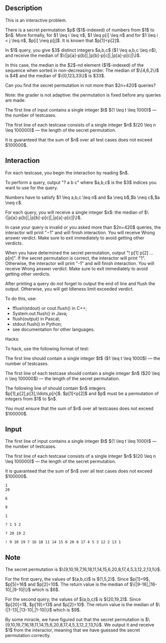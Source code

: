 ## Description

<div><p><span class="tex-font-style-bf">This is an interactive problem.</span></p><p>There is a secret permutation $p$ ($1$-indexed) of numbers from $1$ to $n$. More formally, for $1 \leq i \leq n$, $1 \leq p[i] \leq n$ and for $1 \leq i &lt; j \leq n$, $p[i] \neq p[j]$. <span class="tex-font-style-bf">It is known that $p[1]&lt;p[2]$</span>.</p><p>In $1$ query, you give $3$ <span class="tex-font-style-bf">distinct</span> integers $a,b,c$ ($1 \leq a,b,c \leq n$), and receive the <span class="tex-font-style-bf">median</span> of $\{|p[a]-p[b]|,|p[b]-p[c]|,|p[a]-p[c]|\}$.</p><p>In this case, the median is the $2$-nd element ($1$-indexed) of the sequence when sorted in non-decreasing order. The median of $\{4,6,2\}$ is $4$ and the median of $\{0,123,33\}$ is $33$.</p><p>Can you find the secret permutation in not more than $2n+420$ queries?</p><p><span class="tex-font-style-bf">Note: the grader is not adaptive:</span> the permutation is fixed before any queries are made.</p></div><div class="input-specification"><p>The first line of input contains a single integer $t$ $(1 \leq t \leq 1000)$ — the number of testcases.</p><p>The first line of each testcase consists of a single integer $n$ $(20 \leq n \leq 100000)$ — the length of the secret permutation.</p><p>It is guaranteed that the sum of $n$ over all test cases does not exceed $100000$.</p></div><div><h2>Interaction</h2><p>For each testcase, you begin the interaction by reading $n$.</p><p>To perform a query, output "<span class="tex-font-style-tt">? a b c</span>" where $a,b,c$ is the $3$ indices you want to use for the query.</p><p>Numbers have to satisfy $1 \leq a,b,c \leq n$ and $a \neq b$,$b \neq c$,$a \neq c$.</p><p>For each query, you will receive a single integer $x$: the <span class="tex-font-style-bf">median</span> of $\{|p[a]-p[b]|,|p[b]-p[c]|,|p[a]-p[c]|\}$.</p><p>In case your query is invalid or you asked more than $2n+420$ queries, the interactor will print "<span class="tex-font-style-tt">−1</span>" and will finish interaction. You will receive <span class="tex-font-style-bf">Wrong answer</span> verdict. Make sure to exit immediately to avoid getting other verdicts.</p><p>When you have determined the secret permutation, output "<span class="tex-font-style-tt">! p[1] p[2] ... p[n]</span>". If the secret permutation is correct, the interactor will print "<span class="tex-font-style-tt">1</span>". Otherwise, the interactor will print "<span class="tex-font-style-tt">-1</span>" and will finish interaction. You will receive <span class="tex-font-style-bf">Wrong answer</span> verdict. Make sure to exit immediately to avoid getting other verdicts.</p><p>After printing a query do not forget to output the end of line and flush the output. Otherwise, you will get <span class="tex-font-style-tt">Idleness limit exceeded</span> verdict.</p><p>To do this, use:</p><ul><li> <span class="tex-font-style-tt">fflush(stdout)</span> or <span class="tex-font-style-tt">cout.flush()</span> in C++;</li><li> <span class="tex-font-style-tt">System.out.flush()</span> in Java;</li><li> <span class="tex-font-style-tt">flush(output)</span> in Pascal;</li><li> <span class="tex-font-style-tt">stdout.flush()</span> in Python;</li><li> see documentation for other languages.</li></ul><p><span class="tex-font-style-bf">Hacks:</span></p><p>To hack, use the following format of test:</p><p> The first line should contain a single integer $t$ ($1 \leq t \leq 1000$) — the number of testcases.</p><p>The first line of each testcase should contain a single integer $n$ ($20 \leq n \leq 100000$) — the length of the secret permutation.</p><p>The following line of should contain $n$ integers $p[1],p[2],p[3],\ldots,p[n]$. $p[1]&lt;p[2]$ and $p$ must be a permutation of integers from $1$ to $n$.</p><p>You must ensure that the sum of $n$ over all testcases does not exceed $100000$.</p></div>

## Input

<p>The first line of input contains a single integer $t$ $(1 \leq t \leq 1000)$ — the number of testcases.</p><p>The first line of each testcase consists of a single integer $n$ $(20 \leq n \leq 100000)$ — the length of the secret permutation.</p><p>It is guaranteed that the sum of $n$ over all test cases does not exceed $100000$.</p>





```input1
1
20

6

9

1
```




```output1
? 1 5 2

? 20 19 2

! 9 10 19 7 16 18 11 14 15 6 20 8 17 4 5 3 12 2 13 1
```



## Note

<p>The secret permutation is $\{9,10,19,7,16,18,11,14,15,6,20,8,17,4,5,3,12,2,13,1\}$.</p><p>For the first query, the values of $(a,b,c)$ is $(1,5,2)$. Since $p[1]=9$, $p[5]=16$ and $p[2]=10$. The return value is the median of $\{|9-16|,|16-10|,|9-10|\}$ which is $6$.</p><p>For the second query, the values of $(a,b,c)$ is $(20,19,2)$. Since $p[20]=1$, $p[19]=13$ and $p[2]=10$. The return value is the median of $\{|1-13|,|13-10|,|1-10|\}$ which is $9$.</p><p>By some miracle, we have figured out that the secret permutation is $\{9,10,19,7,16,18,11,14,15,6,20,8,17,4,5,3,12,2,13,1\}$. We output it and receive $1$ from the interactor, meaning that we have guessed the secret permutation correctly.</p>
